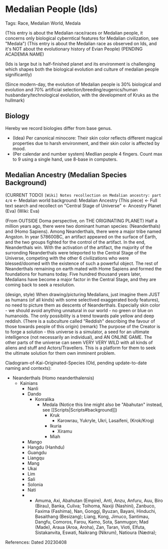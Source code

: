 # Medalian People (Ids)

Tags: Race, Medalian World, Medala

(This entry is about the Medalian race/races or Medalian people, it concerns only biological cyberntical features for Medalian civilization, see "Medala")
(This entry is about the Medalian race as observed on Ids, and it's NOT about the evolutionary history of Evian People)
(PENDING ACADEMIA NAME)

(Ids is large but is half-finished planet and its environment is challenging which shapes both the biological evolution and culture of medalian people significantly)

(Since modern-day, the evolution of Medalian people is 30% biological and evolution and 70% artificial selection/breeding/eugenics/human husbandary/technological evolution, with the development of Kruks as the hullmark)

## Biology

Hereby we record biologies differ from base genus.

* (Idea) Per canonical minocore: Their skin color reflects different magical properties due to harsh environment, and their skin color is affected by mood.
* (Per calendar and number system) Medlian people 4 fingers. Count max to 9 using a single hand, use 8-base in computers.

## Medalian Ancestry (Medalian Species Background)

(CURRENT TODO) `[Wiki] Notes recollection on Medalian ancestry: part 4/4` <- Medalian world background: Medalian Ancestry (This piece) <- Full text search and recollect on "Central Stage of Universe" <- Ancestry Planet (Eva) (Wiki: Eva)

(From OUTSIDE Doma perspective, on THE ORIGINATING PLANET) Half a million years ago, there were two dominant human species: (Neanderthals) and (Homo Sapiens). Among Neanderthals, there were a major tribe named Angston. In year 578600BC, an artifact appeared on the surface of Earth, and the two groups fighted for the control of the artifact. In the end, Neanderthals win. With the activation of the artifact, the majority of the surronding Neanderthals were teleported to the Central Stage of the Universe, competing with the other 6 civilizations who were blessed/doomed with the existence of such a powerful object. The rest of Neanderthals remaining on earth mated with Home Sapiens and formed the foundations for humans today. Five hundred thousand years later, Medalians have become a major factor in the Central Stage, and they are coming back to seek a resolution.

(design, style) When drawing/picturing Medalians, just imagine them JUST as humans (of all kinds) with some selectived exaggerated body features), no need to picture them as descents of Neanderthals. Especially skin color - we should avoid anything unnatural in our world - no green or blue on humanoids. The only possibility is a trend towards pale yellow and deep reddish. (There is a subculture called "Reddish" describing the favour of those towards people of this origin)
(remark) The purpose of the Creator is to forge a solution - this universe is a simulator, a seed for an ultimate intelligence (not necessarily an individual), and AN ONLINE GAME. The other parts of the universe can seem VERY VERY WILD with all kinds of aliens and stuff and Actors/Travellers. This is a platform for them to seek the ultimate solution for them own imminent problem.

Cladogram-of-Kai-Originated-Species (Old, pending update-to-date naming and contexts):

- Neanderthals (Homo neanderthalensis)
    - Kainians
        <!--Original Tribes-->
        - Nanli
        - Dando
            - Konralika
                - Medala (Notice this line might also be "Abahutan" instead, see [[Scripts|Scripts#background]])
                    - Kruk
                        - Kərowrau, Yukryle, Ukri, Ləsaifeni, (Krok/Krog)
                    - Ikuria
                        - Xiramu
                    - Miah
        - Mango
        - Hangdu (Hanhdu)
        - Guangdu
        - Liangqu
        - Mang
        - Ukai
        - Lim
        - Sali
        - Solonia
        - Nati
        - <!--Nations, pending tribe origin assignments--> 
            - Amuma, Axi, Abahutan (Empire), Anti, Anzu, Anfuru, Auu, Biro (Birau), Banka, Culiva; Toihoma, Naxiji (Nashini), Zanbuco, Faxima (Fashima), Nan, Gonggi, Byuzan, Bayani, Hinduchi, Bəsaithang (Besizang); Liang, Kong, Jimuco, Santimau, Dangfu, Comoros, Farou, Kəmo, Sota, Sanmugon; Mad (Made), Araua (Aroa, Aroha), Zan, Təran, Vioti, Elfuta, Sistakanvita, Eswati, Naikrang (Nikrum), Natioura (Næơra); 

References: Dated 20230408